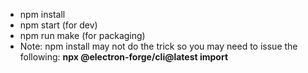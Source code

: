 - npm install
- npm start (for dev)
- npm run make (for packaging)
- Note: npm install may not do the trick so you may need to issue the following: **npx @electron-forge/cli@latest import**